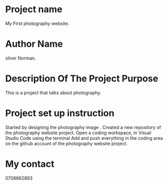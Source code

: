# Project name

My First photography website.

# Author Name

silver Norman.

# Description Of The Project Purpose
This is a project that talks about photography.

# Project set up instruction
Started by designing the photography image . Created a new repository of the photography website project. Open a coding workspace, in Visual Studio Code using the terminal Add and push everything in the coding area on the github account of the photography website project.

# My contact
0708862893